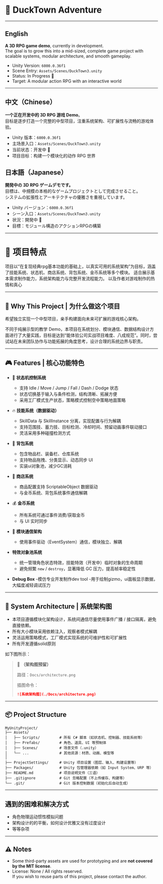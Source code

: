 # 🦆 DuckTown Adventure

---

## English

**A 3D RPG game demo**, currently in development.  
The goal is to grow this into a mid-sized, complete game project with scalable systems, modular architecture, and smooth gameplay.

- Unity Version: `6000.0.36f1`
- Scene Entry: `Assets/Scenes/DuckTown3.unity`
- Status: In Progress 🚧
- Target: A modular action RPG with an interactive world

---

## 中文（Chinese）

**一个正在开发中的 3D RPG 游戏 Demo**。  
目标是逐步打造一个完整的中型项目，注重系统架构、可扩展性与流畅的游戏体验。

- Unity 版本：`6000.0.36f1`
- 主场景入口：`Assets/Scenes/DuckTown3.unity`
- 当前状态：开发中 🚧
- 项目目标：构建一个模块化的动作 RPG 世界


## 日本語（Japanese）

**開発中の 3D RPG ゲームデモです。**  
目標は、中規模の本格的なゲームプロジェクトとして完成させること。  
システムの拡張性とアーキテクチャの優雅さを重視しています。

- Unity バージョン：`6000.0.36f1`
- シーン入口：`Assets/Scenes/DuckTown3.unity`
- 状況：開発中 🚧
- 目標：モジュール構造のアクションRPGの構築

---

# 🐤 项目特点


项目以“在复现经典rpg基本功能的基础上，以真实可用的系统架构”为目标，涵盖了技能系统、状态机、商店系统、背包系统、金币系统等多个模块。
适合展示基本需求制作能力，系统架构能力与完整开发流程能力。
以及作者对游戏制作的热情和真心

---

## 🎯 Why This Project | 为什么做这个项目

希望独立实现一个中型项目，亲手构建面向未来可扩展的游戏核心架构。

不同于纯展示型的教学 Demo，本项目在系统划分、模块通信、数据结构设计方面进行了大量实践，目标是达到“能体验公司实战项目难度、八成规范”。同时，尝试站在未来团队协作与功能拓展的角度思考，设计合理的系统边界与职责。



---

## 🎮 Features | 核心功能特色

- 🧠 **状态机控制系统**
  - 支持 Idle / Move / Jump / Fall / Dash / Dodge 状态
  - 状态切换基于输入与条件检测，结构清晰、拓展方便
  - 采用工厂模式生产状态，策略模式控制空中策略地面策略

- 🔥 **技能系统（数据驱动）**
  - SkillData 与 SkillInstance 分离，实现配置与行为解耦
  - 支持范围技、蓄力技、目标检测、冷却时间、预留动画事件联动接口
  - 灵活采用多种碰撞检测方式

- 🧺 **背包系统**
  - 包含物品栏、装备栏、仓库系统
  - 支持物品拖拽、分类显示、动态同步 UI
  - 实装ui对象池，减少GC消耗

- 🛒 **商店系统**
  - 商品配置支持 ScriptableObject 数据驱动
  - 与金币系统、背包系统事件通信解耦

- 💰 **金币系统**
  - 所有系统可通过事件消费/获取金币
  - 与 UI 实时同步

- 🧩 **模块通信架构**
  - 使用事件驱动（EventSystem）通信，模块独立、解耦

- **特效对象池系统**
  - 统一管理角色状态特效，技能特效（开发中）临时对象的生命周期
  - 避免频繁 `new` / `destroy`，显著降低 GC 压力，提高帧率稳定性

- **Debug Box**
  -模仿专业开发制作dev tool
  -用于绘制gizmo，ui面板显示数据，大幅度减轻调试压力
---

## 🧱 System Architecture | 系统架构图

- 本项目遵循模块化架构设计，系统间通信尽量使用事件广播 / 接口隔离，避免直接依赖。
- 所有大小模块采用依赖注入，观察者模式解耦
- 灵活运用策略模式，工厂模式实现系统的可维护性和可扩展性
- 所有开发遵循solid原则

如下图所示：

> 📌 **（架构图预留）**
>
> 路径：`Docs/architecture.png`
>
> 插图命令：
> ```markdown
> ![系统架构图](./Docs/architecture.png)
> ```

---


## 📦 Project Structure

```plaintext
MyUnityProject/
├── Assets/
│   ├── Scripts/         # 所有 C# 脚本（如状态机、控制器、技能系统等）
│   ├── Prefabs/         # 角色、道具、UI 等预制体
│   ├── Scenes/          # 场景文件（.unity）
│   └── ...              # 其他资源：材质、动画、模型等
│
├── ProjectSettings/     # Unity 项目设置（图层、输入、构建设置等）
├── Packages/            # Unity 包管理器依赖（如 Input System、URP 等）
├── README.md            # 项目说明文件（三语）
├── .gitignore           # Git 忽略配置（不上传缓存、构建等）
└── .git/                # Git 版本控制数据（初始化后自动生成）
```
---

## **遇到的困难和解决方式**
- 角色物理运动惯性模拟问题
- 架构设计的的平衡，如何设计优雅又没有过度设计
- 等等杂项

---

## ⚠️ Notes

- Some third-party assets are used for prototyping and are **not covered by the MIT license**.
- License: None / All rights reserved.  
  If you wish to reuse parts of this project, please contact the author.

